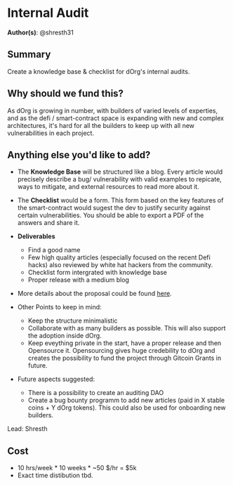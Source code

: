 # Internal Audit 

**Author(s)**: @shresth31

## Summary
Create a knowledge base & checklist for dOrg's internal audits.

## Why should we fund this?

As dOrg is growing in number, with builders of varied levels of experties, and as the defi / smart-contract space is expanding with new and complex architectures, it's hard for all the builders to keep up with all new vulnerabilities in each project. 

## Anything else you'd like to add?

* The **Knowledge Base** will be structured like a blog. Every article would precisely describe a bug/ vulnerability with valid examples to repicate, ways to mitigate, and external resources to read more about it.
* The **Checklist** would be a form. This form based on the key features of the smart-contract would sugest the dev to justify security against certain vulnerabilities. You should be able to export a PDF of the answers and share it.
* **Deliverables**
    - Find a good name
    - Few high quality articles (especially focused on the recent Defi hacks) also reviewed by white hat hackers from the community.
    - Checklist form intergrated with knowledge base 
    - Proper release with a medium blog

* More details about the proposal could be found [here](https://docs.google.com/document/d/129MsSonsqp0SHAkqsmeXdIurUf7GiA33WsvrGerTIGE/edit).

* Other Points to keep in mind:
    + Keep the structure minimalistic 
    + Collaborate with as many builders as possible. This will also support the adoption inside dOrg. 
    + Keep eveything private in the start, have a proper release and then Opensource it. Opensourcing gives huge credebility to dOrg and creates the possibility to fund the project through Gitcoin Grants in future.  
   
* Future aspects suggested:
    -  There is a possibility to create an auditing DAO 
    -  Create a bug bounty programm to add new articles (paid in X stable coins + Y dOrg tokens). This could also be used for onboarding new builders.   

Lead: Shresth

## Cost
* 10 hrs/week * 10 weeks * ~50 $/hr = $5k
* Exact time distibution tbd.
